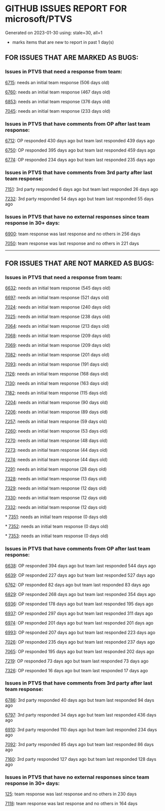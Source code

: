 
# GITHUB ISSUES REPORT FOR microsoft/PTVS


Generated on 2023-01-30 using: stale=30, all=1


* marks items that are new to report in past 1 day(s)


## FOR ISSUES THAT ARE MARKED AS BUGS:


### Issues in PTVS that need a response from team:


  [6715](https://github.com/microsoft/PTVS/issues/6715 "An error message &quot;This project &quot;PythonApplication3&quot; has a reference to a missing Conda environment &quot;env3&quot;&quot; always pops up when restart the VS."): needs an initial team response (506 days old)

  [6760](https://github.com/microsoft/PTVS/issues/6760 "Evaluates all the expressions in interactive windows ignore the Completion Mode setting."): needs an initial team response (467 days old)

  [6853](https://github.com/microsoft/PTVS/issues/6853 "Unable to install suggested module when using IPython interactive mode."): needs an initial team response (376 days old)

  [7045](https://github.com/microsoft/PTVS/issues/7045 "Failed to start a decorator and show potential decorators when type @."): needs an initial team response (233 days old)

### Issues in PTVS that have comments from OP after last team response:


  [6712](https://github.com/microsoft/PTVS/issues/6712 "The option &quot;Python/Native Debugging&quot; is missing."): OP responded 430 days ago but team last responded 439 days ago

  [6750](https://github.com/microsoft/PTVS/issues/6750 "An error pops up when run &quot;Django Check, Django Migrate, Django Create Superuser...&quot;. "): OP responded 395 days ago but team last responded 459 days ago

  [6774](https://github.com/microsoft/PTVS/issues/6774 "The Python installed from Microsoft Store couldn't view installed packages when first use the environment."): OP responded 234 days ago but team last responded 235 days ago

### Issues in PTVS that have comments from 3rd party after last team response:


  [7151](https://github.com/microsoft/PTVS/issues/7151 "Custom task list token in Visual Studio 2022 doesn't work for Python."): 3rd party responded 6 days ago but team last responded 26 days ago

  [7232](https://github.com/microsoft/PTVS/issues/7232 "native/python debugger cannot find python source code"): 3rd party responded 54 days ago but team last responded 55 days ago

### Issues in PTVS that have no external responses since team response in 30+ days:


  [6900](https://github.com/microsoft/PTVS/issues/6900 "Python 3.10 fails to hit breakpoints when &quot;Native Code Debugging&quot; is enabled."): team response was last response and no others in 256 days

  [7050](https://github.com/microsoft/PTVS/issues/7050 "An error was reported in the output window when creating the env."): team response was last response and no others in 221 days

---

## FOR ISSUES THAT ARE NOT MARKED AS BUGS:


### Issues in PTVS that need a response from team:


  [6632](https://github.com/microsoft/PTVS/issues/6632 "Publish Now in project properties should auto save first"): needs an initial team response (545 days old)

  [6697](https://github.com/microsoft/PTVS/issues/6697 "After adding the file as a link first, the file will not be added to the project."): needs an initial team response (521 days old)

  [7024](https://github.com/microsoft/PTVS/issues/7024 "Python f-strings need syntax highlighting for expressions inside curly braces"): needs an initial team response (240 days old)

  [7025](https://github.com/microsoft/PTVS/issues/7025 "Could you please put CommandLineArguments into user-specific configuration file."): needs an initial team response (238 days old)

  [7064](https://github.com/microsoft/PTVS/issues/7064 "Some intellisense don't work well in interactive window after writing some REPL commands"): needs an initial team response (213 days old)

  [7068](https://github.com/microsoft/PTVS/issues/7068 "reportMissingImports : Even if the module is successfully installed, a warning will still be displayed in the Error List window"): needs an initial team response (209 days old)

  [7069](https://github.com/microsoft/PTVS/issues/7069 "No response after reopening the Python Environments  window"): needs an initial team response (209 days old)

  [7082](https://github.com/microsoft/PTVS/issues/7082 "VS2022 Python Fonts and Colors Customization Regression from VS2019, Defies Microsoft Documentation"): needs an initial team response (201 days old)

  [7093](https://github.com/microsoft/PTVS/issues/7093 "Error: missing params.textDocument.text"): needs an initial team response (191 days old)

  [7126](https://github.com/microsoft/PTVS/issues/7126 "Creating python solution from existing python code fails for wsl based python project"): needs an initial team response (168 days old)

  [7130](https://github.com/microsoft/PTVS/issues/7130 "VS2022 Pytest + pytest-xdist unicode params issue"): needs an initial team response (163 days old)

  [7182](https://github.com/microsoft/PTVS/issues/7182 "How can i use mixed debugging with Python Environments"): needs an initial team response (115 days old)

  [7204](https://github.com/microsoft/PTVS/issues/7204 "Add New Item in web template doesn't work."): needs an initial team response (90 days old)

  [7206](https://github.com/microsoft/PTVS/issues/7206 "The active environment doesn't change with the Cookiecutter Explorer is open"): needs an initial team response (89 days old)

  [7257](https://github.com/microsoft/PTVS/issues/7257 "Lengthy docstrings block text editing"): needs an initial team response (59 days old)

  [7260](https://github.com/microsoft/PTVS/issues/7260 "VS-2022 &quot;Python/Native Debugging&quot; not working after being brought back from missing"): needs an initial team response (53 days old)

  [7270](https://github.com/microsoft/PTVS/issues/7270 "Recurring Error Every Time I launch Visual Studio 2022"): needs an initial team response (48 days old)

  [7273](https://github.com/microsoft/PTVS/issues/7273 "Terminal prompts are disabled when cloning a GitHub repository"): needs an initial team response (44 days old)

  [7274](https://github.com/microsoft/PTVS/issues/7274 "Changing error messages - differences in reported errors between VS and pyright cli"): needs an initial team response (44 days old)

  [7291](https://github.com/microsoft/PTVS/issues/7291 "error"): needs an initial team response (28 days old)

  [7328](https://github.com/microsoft/PTVS/issues/7328 "One error pops up when copy or cut a file"): needs an initial team response (13 days old)

  [7329](https://github.com/microsoft/PTVS/issues/7329 "VS 2022 crashes regularly"): needs an initial team response (12 days old)

  [7330](https://github.com/microsoft/PTVS/issues/7330 "Unable to create DLL for C++ "): needs an initial team response (12 days old)

  [7332](https://github.com/microsoft/PTVS/issues/7332 "Missing information of what more is needed to get Python intellisense to work"): needs an initial team response (12 days old)

\* [7351](https://github.com/microsoft/PTVS/issues/7351 "One error pops up after creating a python project and IntelliSense doesn't work"): needs an initial team response (0 days old)

\* [7352](https://github.com/microsoft/PTVS/issues/7352 "Error List doesn't work"): needs an initial team response (0 days old)

\* [7353](https://github.com/microsoft/PTVS/issues/7353 "Go To All does not work. "): needs an initial team response (0 days old)

### Issues in PTVS that have comments from OP after last team response:


  [6638](https://github.com/microsoft/PTVS/issues/6638 "Refactor rename incorrect when the referenced method is defined in another project. "): OP responded 394 days ago but team last responded 544 days ago

  [6639](https://github.com/microsoft/PTVS/issues/6639 " IntelliSense does not work when changed SearchPath in PythonSettings.json file in open folder."): OP responded 227 days ago but team last responded 527 days ago

  [6762](https://github.com/microsoft/PTVS/issues/6762 "Unchecked &quot;Parameter information&quot; still has signature help."): OP responded 82 days ago but team last responded 83 days ago

  [6829](https://github.com/microsoft/PTVS/issues/6829 "IntelliSense which is modified manually does not work after restart the VS."): OP responded 268 days ago but team last responded 354 days ago

  [6936](https://github.com/microsoft/PTVS/issues/6936 "Skip tests after clicking “Analyze Code Coverage”."): OP responded 178 days ago but team last responded 195 days ago

  [6937](https://github.com/microsoft/PTVS/issues/6937 "An error &quot;Cannot access a disposed object...&quot; pops up when save Python Project File."): OP responded 297 days ago but team last responded 311 days ago

  [6974](https://github.com/microsoft/PTVS/issues/6974 "No IntelliSense when import folder under the workspace."): OP responded 201 days ago but team last responded 201 days ago

  [6993](https://github.com/microsoft/PTVS/issues/6993 "Unexpected error pops up in the console when attach a running python.exe"): OP responded 207 days ago but team last responded 223 days ago

  [7026](https://github.com/microsoft/PTVS/issues/7026 "No intellisense when from 'PYTHONPATH'"): OP responded 235 days ago but team last responded 237 days ago

  [7065](https://github.com/microsoft/PTVS/issues/7065 "How to step into Python stantandard library function?"): OP responded 195 days ago but team last responded 202 days ago

  [7219](https://github.com/microsoft/PTVS/issues/7219 "No output with using ipython interactive window"): OP responded 73 days ago but team last responded 73 days ago

  [7326](https://github.com/microsoft/PTVS/issues/7326 "Local packages to no longer be resolved in Visual Studio"): OP responded 16 days ago but team last responded 17 days ago

### Issues in PTVS that have comments from 3rd party after last team response:


  [6786](https://github.com/microsoft/PTVS/issues/6786 "Autocomplete after open brackets replaces entire line of code"): 3rd party responded 40 days ago but team last responded 94 days ago

  [6797](https://github.com/microsoft/PTVS/issues/6797 "VS2022 no longer allows mapping file extensions to the Python editor"): 3rd party responded 34 days ago but team last responded 436 days ago

  [6910](https://github.com/microsoft/PTVS/issues/6910 "Python Editor - SendSelectionToInteractive not working on VS2022"): 3rd party responded 110 days ago but team last responded 234 days ago

  [7092](https://github.com/microsoft/PTVS/issues/7092 "Stub paths setting not observed"): 3rd party responded 85 days ago but team last responded 86 days ago

  [7160](https://github.com/microsoft/PTVS/issues/7160 "Python function with stacked decorators using functools.cache hangs when run without debugging"): 3rd party responded 127 days ago but team last responded 128 days ago

### Issues in PTVS that have no external responses since team response in 30+ days:


  [125](https://github.com/microsoft/PTVS/issues/125 "Automatically attach to subprocesses when debugging"): team response was last response and no others in 230 days

  [7118](https://github.com/microsoft/PTVS/issues/7118 "IPython interactive mode always freezing"): team response was last response and no others in 164 days

